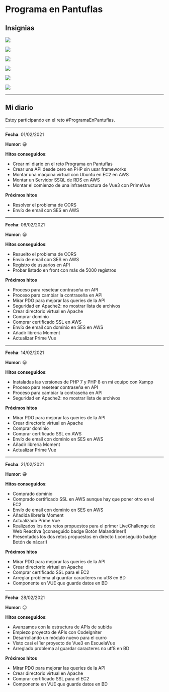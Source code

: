 # **Programa en Pantuflas**

## **Insignias**

![](https://raw.githubusercontent.com/delineas/reto-programa-en-pantuflas/main/badges/programaenpantuflas-pantufla1.png)

![](https://raw.githubusercontent.com/delineas/reto-programa-en-pantuflas/main/badges/programaenpantuflas-pantufla5.png)

![](https://raw.githubusercontent.com/delineas/reto-programa-en-pantuflas/main/badges/badge-boton-malandriner.png)

![](https://raw.githubusercontent.com/delineas/reto-programa-en-pantuflas/main/badges/badge-boton-nacar.png)

![](https://img.shields.io/badge/Pantufla_1-1/1-green?logo=data:image/png;base64,iVBORw0KGgoAAAANSUhEUgAAABgAAAALCAYAAAESMn1bAAAABGdBTUEAALGPC/xhBQAAAQxJREFUOBGtkzsOAVEUho1XoaHVUKqVFsAi0EhEPQtQK21Ar7YAtUZiAVQSQTQq0ZDxHe65Zm68gpN8Of953sm9mVgMC4KgJN5DrPFJOEnCmlYkkfc0TXugGl+0mnzVBq6g2Ied5HVvHr1xGyMxEyvYgtggUnQDGjowljw+oXV0Ba4f7fm+n9PCV55FI7DX8XIJjXFQOyDK7waGNHWhBVPYg1jv4aBUtIBMhbTNJynIC1sLx6F5ubVr3++3ZI8ygs09UJsjfPjtKfQQFtXM5gU+AQ0Th93E5NM695FnKAtHOENBhvB1WELLxBl0G2agFv2bnp1Gt3yZWPNZj5u/td9fXuryV9kndwf+EV8AiiIWaJvPWVAAAAAASUVORK5CYII=)

![](https://img.shields.io/badge/Pantufla_2-4/5-yellow?logo=data:image/png;base64,iVBORw0KGgoAAAANSUhEUgAAABgAAAALCAYAAAESMn1bAAAABGdBTUEAALGPC/xhBQAAAQxJREFUOBGtkzsOAVEUho1XoaHVUKqVFsAi0EhEPQtQK21Ar7YAtUZiAVQSQTQq0ZDxHe65Zm68gpN8Of953sm9mVgMC4KgJN5DrPFJOEnCmlYkkfc0TXugGl+0mnzVBq6g2Ied5HVvHr1xGyMxEyvYgtggUnQDGjowljw+oXV0Ba4f7fm+n9PCV55FI7DX8XIJjXFQOyDK7waGNHWhBVPYg1jv4aBUtIBMhbTNJynIC1sLx6F5ubVr3++3ZI8ygs09UJsjfPjtKfQQFtXM5gU+AQ0Th93E5NM695FnKAtHOENBhvB1WELLxBl0G2agFv2bnp1Gt3yZWPNZj5u/td9fXuryV9kndwf+EV8AiiIWaJvPWVAAAAAASUVORK5CYII=)

---
## **Mi diario**

Estoy participando en el reto #ProgramaEnPantuflas.

---

**Fecha**: 01/02/2021

**Humor**: 😀

**Hitos conseguidos**:

*   Crear mi diario en el reto Programa en Pantuflas
*   Crear una API desde cero en PHP sin usar frameworks
*   Montar una máquina virtual con Ubuntu en EC2 en AWS
*   Montar un Servidor SSQL de RDS en AWS
*   Montar el comienzo de una infraestructura de Vue3 con PrimeVue

**Próximos hitos**

*   Resolver el problema de CORS
*   Envío de email con SES en AWS

---

**Fecha**: 06/02/2021

**Humor**: 😀

**Hitos conseguidos**:

*   Resuelto el problema de CORS
*   Envío de email con SES en AWS
*   Registro de usuarios en API
*   Probar listado en front con más de 5000 registros

**Próximos hitos**

*   Proceso para resetear contraseña en API
*   Proceso para cambiar la contraseña en API
*   Mirar PDO para mejorar las queries de la API
*   Seguridad en Apache2: no mostrar lista de archivos
*   Crear directorio virtual en Apache
*   Comprar dominio
*   Comprar certificado SSL en AWS
*   Envío de email con dominio en SES en AWS
*   Añadir librería Moment
*   Actualizar Prime Vue

---

**Fecha**: 14/02/2021

**Humor**: 😀

**Hitos conseguidos**:

*   Instaladas las versiones de PHP 7 y PHP 8 en mi equipo con Xampp
*   Proceso para resetear contraseña en API
*   Proceso para cambiar la contraseña en API
*   Seguridad en Apache2: no mostrar lista de archivos

**Próximos hitos**

*   Mirar PDO para mejorar las queries de la API
*   Crear directorio virtual en Apache
*   Comprar dominio
*   Comprar certificado SSL en AWS
*   Envío de email con dominio en SES en AWS
*   Añadir librería Moment
*   Actualizar Prime Vue

---

**Fecha**: 21/02/2021

**Humor**: 😀

**Hitos conseguidos**:

*   Comprado dominio
*   Comprado certificado SSL en AWS aunque hay que poner otro en el EC2
*   Envío de email con dominio en SES en AWS
*   Añadida librería Moment
*   Actualizado Prime Vue
*   Realizados los dos retos propuestos para el primer LiveChallenge de Web Reactiva (¡conseguido badge Botón Malandriner!)
*   Presentados los dos retos propuestos en directo (¡conseguido badge Botón de nácar!)

**Próximos hitos**

*   Mirar PDO para mejorar las queries de la API
*   Crear directorio virtual en Apache
*   Comprar certificado SSL para el EC2
*   Arreglar problema al guardar caracteres no utf8 en BD
*   Componente en VUE que guarde datos en BD

---

**Fecha**: 28/02/2021

**Humor**: 😐

**Hitos conseguidos**:

*   Avanzamos con la estructura de APIs de subida
*   Empiezo proyecto de APIs con CodeIgniter
*   Desarrollando un módulo nuevo para el curro
*   Visto casi el 1er proyecto de Vue3 en EscuelaVue
*   Arreglado problema al guardar caracteres no utf8 en BD

**Próximos hitos**

*   Mirar PDO para mejorar las queries de la API
*   Crear directorio virtual en Apache
*   Comprar certificado SSL para el EC2
*   Componente en VUE que guarde datos en BD
